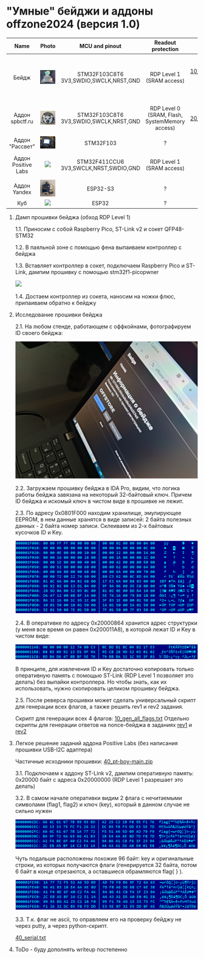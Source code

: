 # "Умные" бейджи и аддоны offzone2024 (версия 1.0)

Name | Photo | MCU and pinout | Readout protection | Firmware files and challenge solutions |  
:-------------------------:|:-------------------------:|:-------------------------:|:-------------------------:|:-------------------------:
Бейдж | ![](/offzone2024/10_front.png) | STM32F103C8T6<br/>3V3,SWDIO,SWCLK,NRST,GND | RDP Level 1<br/>(SRAM access) | [10_STM32F103C8T6_0x20000000_0x5000_SRAM.bin](/offzone2024/10_STM32F103C8T6_0x20000000_0x5000_SRAM.bin?raw=true)<br/>[10_STM32F103C8T6_0x08000000_0x20000_Flash.bin](/offzone2024/10_STM32F103C8T6_0x08000000_0x20000_Flash.bin?raw=true)<br/>[10_STM32F103C8T6_0x1FFFF000_0xA00_SystemMemory.bin](/offzone2024/10_STM32F103C8T6_0x1FFFF000_0xA00_SystemMemory.bin?raw=true)<br/><br/>[10_gen_all_flags.txt](/offzone2024/10_gen_all_flags.txt)<br/>[10_rev1.txt](/offzone2024/10_rev1.txt)<br/>[10_rev2.txt](/offzone2024/10_rev2.txt)
Аддон spbctf.ru | ![](/offzone2024/20_front.png) | STM32F103C8T6<br/>3V3,SWDIO,SWCLK,NRST,GND | RDP Level 0<br/>(SRAM, Flash, SystemMemory access) | [20_STM32F103C8T6_0x20000000_0x5000_SRAM.bin](/offzone2024/20_STM32F103C8T6_0x20000000_0x5000_SRAM.bin?raw=true)<br/>[20_STM32F103C8T6_0x08000000_0x20000_Flash.bin](/offzone2024/20_STM32F103C8T6_0x08000000_0x20000_Flash.bin?raw=true)<br/>[20_STM32F103C8T6_0x1FFFF000_0xA00_SystemMemory.bin](/offzone2024/20_STM32F103C8T6_0x1FFFF000_0xA00_SystemMemory.bin?raw=true)<br/><br/>[20_solution.txt](/offzone2024/20_solution.txt)
Аддон "Рассвет" | ![](/offzone2024/30_front.png) | STM32F103 | ? | 
Аддон Positive Labs | ![](/offzone2024/40_front.png) | STM32F411CCU6<br/>3V3,SWCLK,NRST,SWDIO,GND | RDP Level 1<br/>(SRAM access) | [40_STM32F411CCU6_0x20000000_0x20000_SRAM.bin](/offzone2024/40_STM32F411CCU6_0x20000000_0x20000_SRAM.bin?raw=true)<br/><br/>[40_pt-boy-main.zip](/offzone2024/40_pt-boy-main.zip?raw=true)</br>[40_serial.txt](/offzone2024/40_serial.txt)
Аддон Yandex | ![](/offzone2024/50_front.png) | ESP32-S3 | ? | 
Куб | ![](/offzone2024/60_front.png) | ESP32 | ? | 


1. Дамп прошивки бейджа (обход RDP Level 1)
   
   1.1. Приносим с собой Raspberry Pico, ST-Link v2 и сокет QFP48-STM32
   
   1.2. В паяльной зоне с помощью фена выпаиваем контроллер с бейджа
   
   1.3. Вставляет контроллер в сокет, подключаем Raspberry Pico и ST-Link, дампим прошивку с помощью stm32f1-picopwner
   
   ![](/offzone2024/10_hack2.jpg)
   
   1.4. Достаем контроллер из сокета, наносим на ножки флюс, припаиваем обратно к бейджу

2. Исследование прошивки бейджа

   2.1. На любом стенде, работающем с оффкойнами, фотографируем ID своего бейджа:

   ![](/offzone2024/10_hack1.jpg)

   2.2. Загружаем прошивку бейджа в IDA Pro, видим, что логика работы бейджа завязана на некоторый 32-байтовый ключ. Причем ID бейджа и искомый ключ в чистом виде в прошивке не лежит.

   2.3. По адресу 0x0801F000 находим хранилище, эмулирующее EEPROM, в нем данные хранятся в виде записей: 2 байта полезных данных - 2 байта номер записи. Склеиваем из 2-х байтовых кусочков ID и Key.

   ![](/offzone2024/10_hex2.png)
   
   2.4. В оперативке по адресу 0x20000864 хранится адрес структурки (у меня все время он равен 0x200011A8), в которой лежат ID и Key в чистом виде:

   ![](/offzone2024/10_hex1.png)

    В принципе, для извлечения ID и Key достаточно копировать только оперативную память с помощью ST-Link (RDP Level 1 позволяет это делать) без выпайки контроллера. Но чтобы знать, как их использовать, нужно скопировать целиком прошивку бейджа.

   2.5. После реверса прошивки может сделать универсальный скрипт для генерации всех флагов, а также решить rev1 и rev2 задания.
   
   Скрипт для генерации всех 4 флагов: [10_gen_all_flags.txt](/offzone2024/10_gen_all_flags.txt)
   Отдельно скрипты для генерации ответов на nonce-бейджа в заданиях [rev1](/offzone2024/10_rev1.txt) и [rev2](/offzone2024/10_rev2.txt)

4. Легкое решение заданий аддона Positive Labs (без написания прошивки USB-I2C адаптера)

   Частичные исходники прошивки: [40_pt-boy-main.zip](/offzone2024/40_pt-boy-main.zip?raw=true)
   
   3.1. Подключаем к аддону ST-Link v2, дампим оперативную память: 0x20000 байт с адреса 0x20000000 (RDP Level 1 разрешает это делать)

   3.2. В самом начале оперативки видим 2 флага с нечитаемыми символами (flag1, flag2) и ключ (key), который в данном случае не сильно нужен

   ![](/offzone2024/40_hex1.png)

   Чуть подальше расположены похожие 96 байт: key и оригинальные строки, из которых получаются флаги (генерируется 32 байта, потом 6 байт в конце отрезаются, а оставшиеся обрамляются flag{ } ).

   ![](/offzone2024/40_hex2.png)
   
   3.3. Т.к. флаг не ascii, то оправляем его на проверку бейджу не через putty, а через python-скрипт.

   [40_serial.txt](/offzone2024/40_serial.txt)

5. ToDo - буду дополнять writeup постепенно
   
